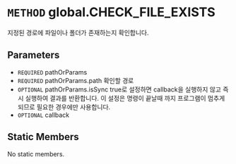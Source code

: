 # `METHOD` global.CHECK_FILE_EXISTS
지정된 경로에 파일이나 폴더가 존재하는지 확인합니다.

## Parameters
* `REQUIRED` pathOrParams 
* `REQUIRED` pathOrParams.path	확인할  경로
* `OPTIONAL` pathOrParams.isSync	true로  설정하면 callback을 실행하지 않고 즉시 실행하여 결과를 반환합니다. 이 설정은 명령이 끝날때 까지 프로그램이 멈추게 되므로 필요한 경우에만 사용합니다.
* `OPTIONAL` callback 

## Static Members
No static members.

